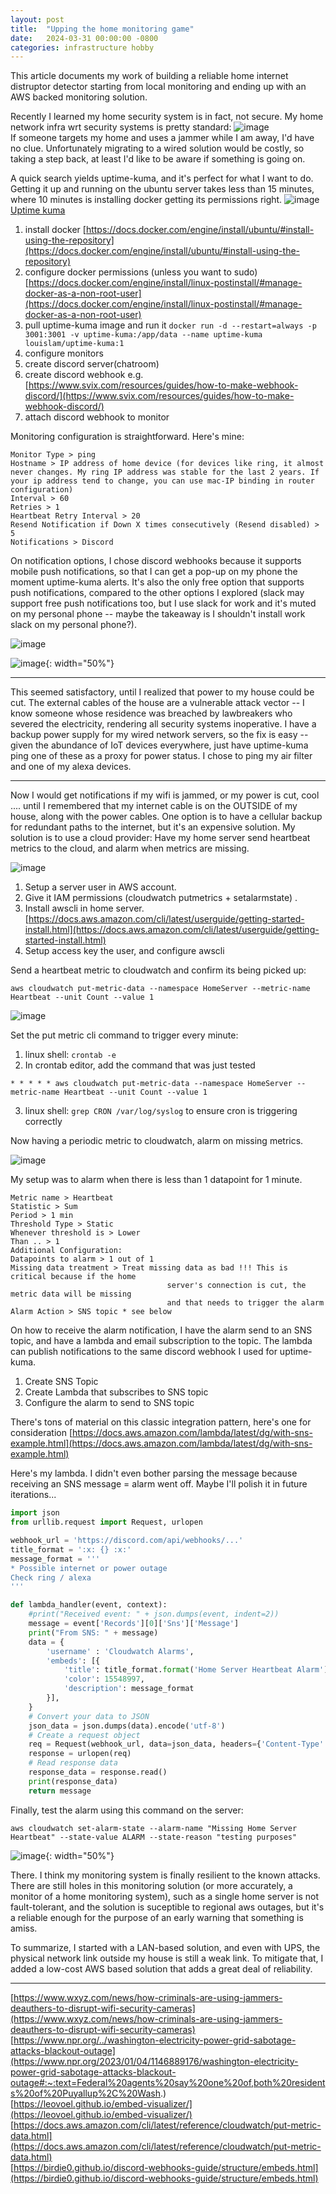 ```yaml
---
layout: post
title:  "Upping the home monitoring game"
date:   2024-03-31 00:00:00 -0800
categories: infrastructure hobby
---
```

This article documents my work of building a reliable home internet distruptor detector starting from local monitoring and ending up with an AWS backed monitoring solution.

Recently I learned my home security system is in fact, not secure.
My home network infra wrt security systems is pretty standard:
![image](/assets/images/home_monitoring/FTHomeMonitoring.jpg)  
If someone targets my home and uses a jammer while I am away, I'd have no clue.
Unfortunately migrating to a wired solution would be costly, so taking a step back, at least I'd like to be aware if something is going on. 

A quick search yields uptime-kuma, and it's perfect for what I want to do.
Getting it up and running on the ubuntu server takes less than 15 minutes, where 10 minutes is installing docker getting its permissions right.
![image](/assets/images/home_monitoring/kuma.png)
[Uptime kuma](https://github.com/louislam/uptime-kuma)
1. install docker [https://docs.docker.com/engine/install/ubuntu/#install-using-the-repository](https://docs.docker.com/engine/install/ubuntu/#install-using-the-repository)
2. configure docker permissions (unless you want to sudo) [https://docs.docker.com/engine/install/linux-postinstall/#manage-docker-as-a-non-root-user](https://docs.docker.com/engine/install/linux-postinstall/#manage-docker-as-a-non-root-user)
3. pull uptime-kuma image and run it `docker run -d --restart=always -p 3001:3001 -v uptime-kuma:/app/data --name uptime-kuma louislam/uptime-kuma:1`
4. configure monitors
5. create discord server(chatroom)
6. create discord webhook e.g. [https://www.svix.com/resources/guides/how-to-make-webhook-discord/](https://www.svix.com/resources/guides/how-to-make-webhook-discord/)
7. attach discord webhook to monitor

Monitoring configuration is straightforward. Here's mine:
```
Monitor Type > ping
Hostname > IP address of home device (for devices like ring, it almost never changes. My ring IP address was stable for the last 2 years. If your ip address tend to change, you can use mac-IP binding in router configuration)
Interval > 60
Retries > 1
Heartbeat Retry Interval > 20
Resend Notification if Down X times consecutively (Resend disabled) > 5
Notifications > Discord
```


On notification options, I chose discord webhooks because it supports mobile push notifications, so that I can get a pop-up on my phone the moment uptime-kuma alerts. It's also the only free option that supports push notifications, compared to the other options I explored (slack may support free push notifications too, but I use slack for work and it's muted on my personal phone -- maybe the takeaway is I shouldn't install work slack on my personal phone?). 

![image](/assets/images/home_monitoring/Kuma-Discord.jpg) 

![image](/assets/images/home_monitoring/kuma-alarms.PNG){: width="50%"}

------

This seemed satisfactory, until I realized that power to my house could be cut. The external cables of the house are a vulnerable attack vector -- I know someone whose residence was breached by lawbreakers who severed the electricity, rendering all security systems inoperative. I have a backup power supply for my wired network servers, so the fix is easy -- given the abundance of IoT devices everywhere, just have uptime-kuma ping one of these as a proxy for power status. I chose to ping my air filter and one of my alexa devices.

------

Now I would get notifications if my wifi is jammed, or my power is cut, cool .... until I remembered that my internet cable is on the OUTSIDE of my house, along with the power cables. One option is to have a cellular backup for redundant paths to the internet, but it's an expensive solution. My solution is to use a cloud provider: Have my home server send heartbeat metrics to the cloud, and alarm when metrics are missing. 

![image](/assets/images/home_monitoring/full.jpg) 

1. Setup a server user in AWS account. 
2. Give it IAM permissions (cloudwatch putmetrics + setalarmstate) . 
3. Install awscli in home server. [https://docs.aws.amazon.com/cli/latest/userguide/getting-started-install.html](https://docs.aws.amazon.com/cli/latest/userguide/getting-started-install.html)
4. Setup access key the user, and configure awscli

Send a heartbeat metric to cloudwatch and confirm its being picked up:
```
aws cloudwatch put-metric-data --namespace HomeServer --metric-name Heartbeat --unit Count --value 1
```
![image](/assets/images/home_monitoring/cw-metrics.png) 

Set the put metric cli command to trigger every minute:
1. linux shell: `crontab -e`
2. In crontab editor, add the command that was just tested
```
* * * * * aws cloudwatch put-metric-data --namespace HomeServer --metric-name Heartbeat --unit Count --value 1
```
3. linux shell: `grep CRON /var/log/syslog` to ensure cron is triggering correctly

Now having a periodic metric to cloudwatch, alarm on missing metrics.

![image](/assets/images/home_monitoring/cw-alarm.png) 

My setup was to alarm when there is less than 1 datapoint for 1 minute.
```
Metric name > Heartbeat
Statistic > Sum
Period > 1 min
Threshold Type > Static
Whenever threshold is > Lower
Than .. > 1
Additional Configuration:
Datapoints to alarm > 1 out of 1
Missing data treatment > Treat missing data as bad !!! This is critical because if the home 
                                   server's connection is cut, the metric data will be missing
                                   and that needs to trigger the alarm
Alarm Action > SNS topic * see below

```

On how to receive the alarm notification, I have the alarm send to an SNS topic, and have a lambda and email subscription to the topic. The lambda can publish notifications to the same discord webhook I used for uptime-kuma.
1. Create SNS Topic
2. Create Lambda that subscribes to SNS topic
3. Configure the alarm to send to SNS topic

There's tons of material on this classic integration pattern, here's one for consideration [https://docs.aws.amazon.com/lambda/latest/dg/with-sns-example.html](https://docs.aws.amazon.com/lambda/latest/dg/with-sns-example.html)

Here's my lambda. I didn't even bother parsing the message because receiving an SNS message = alarm went off. Maybe I'll polish it in future iterations...
```python
import json
from urllib.request import Request, urlopen

webhook_url = 'https://discord.com/api/webhooks/...'
title_format = ':x: {} :x:'
message_format = '''
* Possible internet or power outage
Check ring / alexa
'''

def lambda_handler(event, context):
    #print("Received event: " + json.dumps(event, indent=2))
    message = event['Records'][0]['Sns']['Message']
    print("From SNS: " + message)
    data = {
        'username' : 'Cloudwatch Alarms',
        'embeds': [{
            'title': title_format.format('Home Server Heartbeat Alarm'),
            'color': 15548997,
            'description': message_format
        }],
    }
    # Convert your data to JSON
    json_data = json.dumps(data).encode('utf-8')
    # Create a request object
    req = Request(webhook_url, data=json_data, headers={'Content-Type': 'application/json', 'User-Agent': 'AWS'})
    response = urlopen(req)
    # Read response data
    response_data = response.read()
    print(response_data)
    return message
```

Finally, test the alarm using this command on the server:
```
aws cloudwatch set-alarm-state --alarm-name "Missing Home Server Heartbeat" --state-value ALARM --state-reason "testing purposes"
```
![image](/assets/images/home_monitoring/cw-alarms.PNG){: width="50%"}


There. I think my monitoring system is finally resilient to the known attacks. There are still holes in this monitoring solution (or more accurately, a monitor of a home monitoring system), such as a single home server is not fault-tolerant, and the solution is suceptible to regional aws outages, but it's a reliable enough for the purpose of an early warning that something is amiss. 

To summarize, I started with a LAN-based solution, and even with UPS, the physical network link outside my house is still a weak link. To mitigate that, I added a low-cost AWS based solution that adds a great deal of reliability.


-------
[https://www.wxyz.com/news/how-criminals-are-using-jammers-deauthers-to-disrupt-wifi-security-cameras](https://www.wxyz.com/news/how-criminals-are-using-jammers-deauthers-to-disrupt-wifi-security-cameras)  
[https://www.npr.org/../washington-electricity-power-grid-sabotage-attacks-blackout-outage](https://www.npr.org/2023/01/04/1146889176/washington-electricity-power-grid-sabotage-attacks-blackout-outage#:~:text=Federal%20agents%20say%20one%20of,both%20residents%20of%20Puyallup%2C%20Wash.)  
[https://leovoel.github.io/embed-visualizer/](https://leovoel.github.io/embed-visualizer/)  
[https://docs.aws.amazon.com/cli/latest/reference/cloudwatch/put-metric-data.html](https://docs.aws.amazon.com/cli/latest/reference/cloudwatch/put-metric-data.html)  
[https://birdie0.github.io/discord-webhooks-guide/structure/embeds.html](https://birdie0.github.io/discord-webhooks-guide/structure/embeds.html)